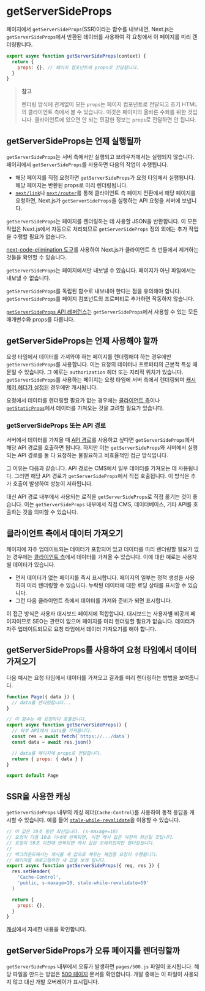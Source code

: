 # getServerSideProps

페이지에서 `getServerSideProps`(SSR)이라는 함수를 내보내면, Next.js는 `getServerSideProps`에서 반환된 데이터를 사용하여 각 요청에서 이 페이지를 미리 렌더링합니다.

```jsx
export async function getServerSideProps(context) {
  return {
    props: {}, // 페이지 컴포넌트에 props로 전달됩니다.
  }
}
```

> **참고**
>
> 렌더링 방식에 관계없이 모든 `props`는 페이지 컴포넌트로 전달되고 초기 HTML의 클라이언트 측에서 볼 수 있습니다. 이것은 페이지의 올바른 수화를 위한 것입니다. 클라이언트에 있으면 안 되는 민감한 정보는 `props`로 전달하면 안 됩니다.

## getServerSideProps는 언제 실행될까

`getServerSideProps`는 서버 측에서만 실행되고 브라우저에서는 실행되지 않습니다. 페이지에서 `getServerSideProps`를 사용하면 다음의 작업이 수행됩니다.

- 해당 페이지를 직접 요청하면 `getServerSideProps`가 요청 타임에서 실행됩니다. 해당 페이지는 반환된 props로 미리 렌더링됩니다.
- [`next/link`](https://nextjs.org/docs/api-reference/next/link)나 [`next/router`](https://nextjs.org/docs/api-reference/next/router)를 통해 클라이언트 측 페이지 전환에서 해당 페이지를 요청하면, Next.js가 `getServerSideProps`을 실행하는 API 요청을 서버에 보냅니다.

`getServerSideProps`는 페이지를 렌더링하는 데 사용할 JSON을 반환합니다. 이 모든 작업은 Next.js에서 자동으로 처리되므로 `getServerSideProps` 정의 외에는 추가 작업을 수행할 필요가 없습니다.

[next-code-elimination 도구](https://next-code-elimination.vercel.app/)를 사용하여 Next.js가 클라이언트 측 번들에서 제거하는 것들을 확인할 수 있습니다.

`getServerSideProps`는 페이지에서만 내보낼 수 있습니다. 페이지가 아닌 파일에서는 내보낼 수 없습니다.

`getServerSideProps`를 독립된 함수로 내보내야 한다는 점을 유의해야 합니다. `getServerSideProps`를 페이지 컴포넌트의 프로퍼티로 추가하면 작동하지 않습니다.

[`getServerSideProps` API 레퍼런스](https://nextjs.org/docs/api-reference/data-fetching/get-server-side-props)는 `getServerSideProps`에서 사용할 수 있는 모든 매개변수와 props를 다룹니다.

## getServerSideProps는 언제 사용해야 할까

요청 타임에서 데이터를 가져와야 하는 페이지를 렌더링해야 하는 경우에만 `getServerSideProps`를 사용합니다. 이는 요청의 데이터나 프로퍼티의 근본적 특성 때문일 수 있습니다. 그 예로는 `authorization` 헤더 또는 지리적 위치가 있습니다. `getServerSideProps`를 사용하는 페이지는 요청 타임에 서버 측에서 렌더링되며 [캐시 제어 헤더가 설정된](https://nextjs.org/docs/going-to-production#caching) 경우에만 캐시됩니다.

요청에서 데이터를 렌더링할 필요가 없는 경우에는 [클라이언트 측](https://nextjs.org/docs/basic-features/data-fetching/get-server-side-props#fetching-data-on-the-client-side)이나 [`getStaticProps`](https://nextjs.org/docs/basic-features/data-fetching/get-static-props)에서 데이터를 가져오는 것을 고려할 필요가 있습니다.

### getServerSideProps 또는 API 경로

서버에서 데이터를 가져올 때 [API 경로](https://nextjs.org/docs/api-routes/introduction)를 사용하고 싶다면 `getServerSideProps`에서 해당 API 경로를 호출하면 됩니다. 하지만 이는 `getServerSideProps`와 서버에서 실행되는 API 경로를 둘 다 요청하는 불필요하고 비효율적인 접근 방식입니다.

그 이유는 다음과 같습니다. API 경로는 CMS에서 일부 데이터를 가져오는 데 사용됩니다. 그러면 해당 API 경로가 `getServerSideProps`에서 직접 호출됩니다. 이 방식은 추가 호출이 발생하여 성능이 저하됩니다.

대신 API 경로 내부에서 사용되는 로직을 `getServerSideProps`로 직접 옮기는 것이 좋습니다. 이는 `getServerSideProps` 내부에서 직접 CMS, 데이터베이스, 기타 API를 호출하는 것을 의미할 수 있습니다.

## 클라이언트 측에서 데이터 가져오기

페이지에 자주 업데이트되는 데이터가 포함되어 있고 데이터를 미리 렌더링할 필요가 없는 경우에는 [클라이언트 측](https://nextjs.org/docs/basic-features/data-fetching/client-side)에서 데이터를 가져올 수 있습니다. 이에 대한 예로는 사용자별 데이터가 있습니다.

- 먼저 데이터가 없는 페이지를 즉시 표시합니다. 페이지의 일부는 정적 생성을 사용하여 미리 렌더링할 수 있습니다. 누락된 데이터에 대한 로딩 상태를 표시할 수 있습니다.
- 그런 다음 클라이언트 측에서 데이터를 가져와 준비가 되면 표시합니다.

이 접근 방식은 사용자 대시보드 페이지에 적합합니다. 대시보드는 사용자별 비공개 페이지이므로 SEO는 관련이 없으며 페이지를 미리 렌더링할 필요가 없습니다. 데이터가 자주 업데이트되므로 요청 타임에서 데이터 가져오기를 해야 합니다.

## getServerSideProps를 사용하여 요청 타임에서 데이터 가져오기

다음 예시는 요청 타임에서 데이터를 가져오고 결과를 미리 렌더링하는 방법을 보여줍니다.

```jsx
function Page({ data }) {
  // data를 렌더링합니다...
}

// 이 함수는 매 요청마다 호출됩니다.
export async function getServerSideProps() {
  // 외부 API에서 data를 가져옵니다.
  const res = await fetch(`https://.../data`)
  const data = await res.json()

  // data를 페이지에 props로 전달합니다.
  return { props: { data } }
}

export default Page
```

## SSR을 사용한 캐싱

`getServerSideProps` 내부의 캐싱 헤더(`Cache-Control`)를 사용하여 동적 응답을 캐시할 수 있습니다. 예를 들어 [`stale-while-revalidate`](https://web.dev/stale-while-revalidate/)을 이용할 수 있습니다.

```jsx
// 이 값은 10초 동안 최신입니다. (s-maxage=10)
// 요청이 다음 10초 이내에 반복되면, 이전 캐시 값은 여전히 최신일 것입니다.
// 요청이 59초 이전에 반복되면 캐시 값은 오래되었지만 렌더링됩니다.
//
// 백그라운드에서는 캐시를 새 값으로 채우는 재검증 요청이 수행됩니다.
// 페이지를 새로고침하면 새 값을 보게 됩니다.
export async function getServerSideProps({ req, res }) {
  res.setHeader(
    'Cache-Control',
    'public, s-maxage=10, stale-while-revalidate=59'
  )

  return {
    props: {},
  }
}
```

[캐싱](https://nextjs.org/docs/going-to-production#caching)에서 자세한 내용을 확인합니다.

## getServerSideProps가 오류 페이지를 렌더링할까

`getServerSideProps` 내부에서 오류가 발생하면 `pages/500.js` 파일이 표시됩니다. 해당 파일을 만드는 방법은 [500 페이지](https://nextjs.org/docs/advanced-features/custom-error-page#500-page) 문서를 확인합니다. 개발 중에는 이 파일이 사용되지 않고 대신 개발 오버레이가 표시됩니다.
